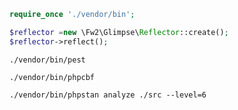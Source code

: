 ```php
require_once './vendor/bin';

$reflector =new \Fw2\Glimpse\Reflector::create();
$reflector->reflect();


```



```shell
./vendor/bin/pest
```

```shell
./vendor/bin/phpcbf
```

```shell
./vendor/bin/phpstan analyze ./src --level=6
```